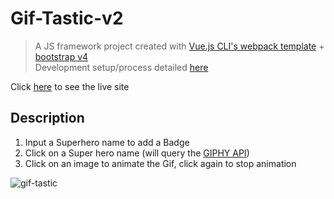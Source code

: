 # Gif-Tastic-v2

> A JS framework project created with [Vue.js CLI's webpack template](https://vuejs.org/v2/guide/installation.html#CLI) + [bootstrap v4](https://getbootstrap.com/)  
> Development setup/process detailed [here](https://github.com/BenRGarcia/Vue-CLI-Notes)

Click [here](https://benrgarcia.github.io/Gif-Tastic-v2/) to see the live site

## Description

1. Input a Superhero name to add a Badge
2. Click on a Super hero name (will query the [GIPHY API](https://developers.giphy.com/docs/))
3. Click on an image to animate the Gif, click again to stop animation

![gif-tastic](https://user-images.githubusercontent.com/26657982/38562764-4d2ed9c6-3ca9-11e8-9b41-55d8c896d13f.png)